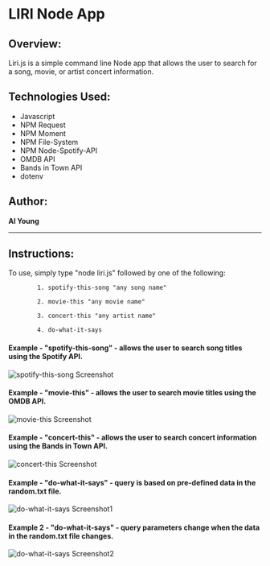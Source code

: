 # LIRI Node App

## Overview:

Liri.js is a simple command line Node app that allows the user to search for a song, movie, or artist concert information.

## Technologies Used:
- Javascript
- NPM Request
- NPM Moment
- NPM File-System
- NPM Node-Spotify-API
- OMDB API
- Bands in Town API
- dotenv

## Author:

<strong>Al Young</strong>
<hr>

## Instructions:

To use, simply type "node liri.js" followed by one of the following:
 
            1. spotify-this-song "any song name"
            
            2. movie-this "any movie name"
            
            3. concert-this "any artist name"
            
            4. do-what-it-says
            
 #### Example - "spotify-this-song" - allows the user to search song titles using the Spotify API.
 
 <img src="https://packleader206.github.io/liri-node-app/images/spotify1.jpg" alt="spotify-this-song Screenshot">
 
 #### Example - "movie-this" - allows the user to search movie titles using the OMDB API.
 
 <img src="https://packleader206.github.io/liri-node-app/images/movie1.jpg" alt="movie-this Screenshot">
 
 #### Example - "concert-this" - allows the user to search concert information using the Bands in Town API.
 
 <img src="https://packleader206.github.io/liri-node-app/images/concert1.jpg" alt="concert-this Screenshot">
 
 #### Example - "do-what-it-says" - query is based on pre-defined data in the random.txt file.
 
 <img src="https://packleader206.github.io/liri-node-app/images/DWIS2.jpg" alt="do-what-it-says Screenshot1">
 
 #### Example 2 - "do-what-it-says" - query parameters change when the data in the random.txt file changes.
 
 <img src="https://packleader206.github.io/liri-node-app/images/DWIS1.jpg" alt="do-what-it-says Screenshot2">
            
